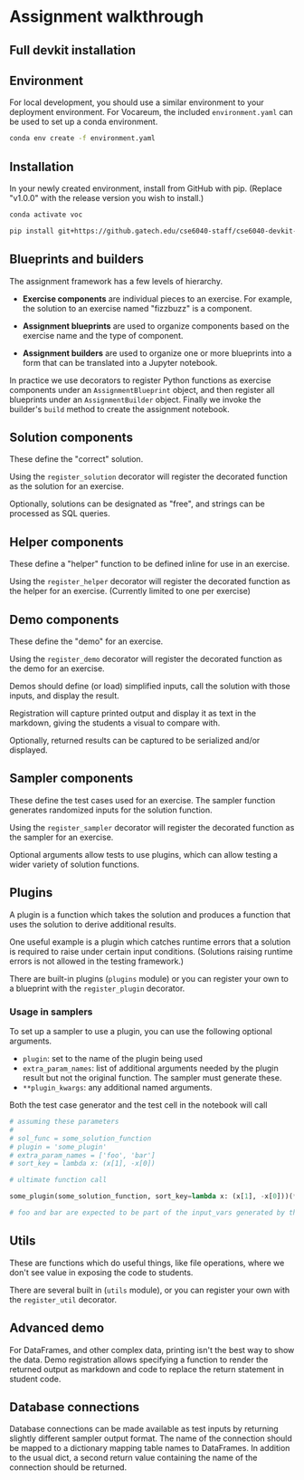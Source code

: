 # Assignment walkthrough

## Full devkit installation

## Environment

For local development, you should use a similar environment to your deployment environment. For Vocareum, the included `environment.yaml` can be used to set up a conda environment.

```sh
conda env create -f environment.yaml
```

## Installation

In your newly created environment, install from GitHub with pip. (Replace "v1.0.0" with the release version you wish to install.)

```sh
conda activate voc

pip install git+https://github.gatech.edu/cse6040-staff/cse6040-devkit-package.git@v1.0.0
```

## Blueprints and builders

The assignment framework has a few levels of hierarchy.

- **Exercise components** are individual pieces to an exercise. For example, the solution to an exercise named "fizzbuzz" is a component.

- **Assignment blueprints** are used to organize components based on the exercise name and the type of component.

- **Assignment builders** are used to organize one or more blueprints into a form that can be translated into a Jupyter notebook.

In practice we use decorators to register Python functions as exercise components under an `AssignmentBlueprint` object, and then register all blueprints under an `AssignmentBuilder` object. Finally we invoke the builder's `build` method to create the assignment notebook.


## Solution components

These define the "correct" solution. 

Using the `register_solution` decorator will register the decorated function as the solution for an exercise. 

Optionally, solutions can be designated as "free", and strings can be processed as SQL queries.

## Helper components

These define a "helper" function to be defined inline for use in an exercise.

Using the `register_helper` decorator will register the decorated function as the helper for an exercise. (Currently limited to one per exercise)

## Demo components

These define the "demo" for an exercise. 

Using the `register_demo` decorator will register the decorated function as the demo for an exercise.

Demos should define (or load) simplified inputs, call the solution with those inputs, and display the result. 

Registration will capture printed output and display it as text in the markdown, giving the students a visual to compare with.

Optionally, returned results can be captured to be serialized and/or displayed.

## Sampler components

These define the test cases used for an exercise. The sampler function generates randomized inputs for the solution function.

Using the `register_sampler` decorator will register the decorated function as the sampler for an exercise.

Optional arguments allow tests to use plugins, which can allow testing a wider variety of solution functions.

## Plugins

A plugin is a function which takes the solution and produces a function that uses the solution to derive additional results. 

One useful example is a plugin which catches runtime errors that a solution is required to raise under certain input conditions. (Solutions raising runtime errors is not allowed in the testing framework.)

There are built-in plugins (`plugins` module) or you can register your own to a blueprint with the `register_plugin` decorator.

### Usage in samplers

To set up a sampler to use a plugin, you can use the following optional arguments.

- `plugin`: set to the name of the plugin being used
- `extra_param_names`: list of additional arguments needed by the plugin result but not the original function. The sampler must generate these.
- `**plugin_kwargs`: any additional named arguments.

Both the test case generator and the test cell in the notebook will call

```py
# assuming these parameters
# 
# sol_func = some_solution_function
# plugin = 'some_plugin'
# extra_param_names = ['foo', 'bar']
# sort_key = lambda x: (x[1], -x[0])

# ultimate function call

some_plugin(some_solution_function, sort_key=lambda x: (x[1], -x[0]))(**input_vars)

# foo and bar are expected to be part of the input_vars generated by the sampler
```

## Utils

These are functions which do useful things, like file operations, where we don't see value in exposing the code to students.

There are several built in (`utils` module), or you can register your own with the `register_util` decorator.

## Advanced demo

For DataFrames, and other complex data, printing isn't the best way to show the data. Demo registration allows specifying a function to render the returned output as markdown and code to replace the return statement in student code.

## Database connections

Database connections can be made available as test inputs by returning slightly different sampler output format. The name of the connection should be mapped to a dictionary mapping table names to DataFrames. In addition to the usual dict, a second return value containing the name of the connection should be returned.